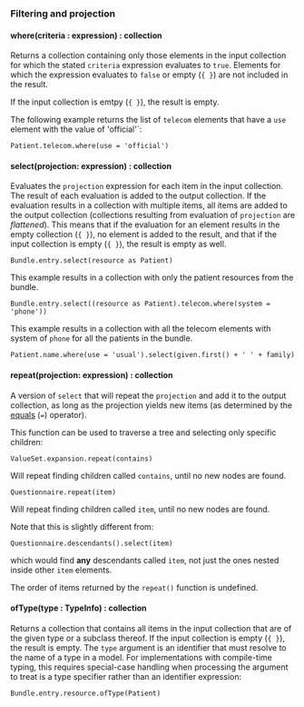 ### Filtering and projection

#### where(criteria : expression) : collection

Returns a collection containing only those elements in the input collection for which the stated `criteria` expression evaluates to `true`. Elements for which the expression evaluates to `false` or empty (`{ }`) are not included in the result.

If the input collection is emtpy (`{ }`), the result is empty.

The following example returns the list of `telecom` elements that have a `use` element with the value of 'official'`:

```
Patient.telecom.where(use = 'official')
```

#### select(projection: expression) : collection

Evaluates the `projection` expression for each item in the input collection. The result of each evaluation is added to the output collection. If the evaluation results in a collection with multiple items, all items are added to the output collection (collections resulting from evaluation of `projection` are _flattened_). This means that if the evaluation for an element results in the empty collection (`{ }`), no element is added to the result, and that if the input collection is empty (`{ }`), the result is empty as well.

```
Bundle.entry.select(resource as Patient)
```

This example results in a collection with only the patient resources from the bundle.

```
Bundle.entry.select((resource as Patient).telecom.where(system = 'phone'))
```

This example results in a collection with all the telecom elements with system of `phone` for all the patients in the bundle.

```
Patient.name.where(use = 'usual').select(given.first() + ' ' + family)
```

#### repeat(projection: expression) : collection

A version of `select` that will repeat the `projection` and add it to the output collection, as long as the projection yields new items (as determined by the [equals](#equals) (`=`) operator).

This function can be used to traverse a tree and selecting only specific children:

```
ValueSet.expansion.repeat(contains)
```

Will repeat finding children called `contains`, until no new nodes are found.

```
Questionnaire.repeat(item)
```

Will repeat finding children called `item`, until no new nodes are found.

Note that this is slightly different from:

```
Questionnaire.descendants().select(item)
```

which would find **any** descendants called `item`, not just the ones nested inside other `item` elements.

The order of items returned by the `repeat()` function is undefined.

#### ofType(type : TypeInfo) : collection

Returns a collection that contains all items in the input collection that are of the given type or a subclass thereof. If the input collection is empty (`{ }`), the result is empty. The `type` argument is an identifier that must resolve to the name of a type in a model. For implementations with compile-time typing, this requires special-case handling when processing the argument to treat is a type specifier rather than an identifier expression:

```
Bundle.entry.resource.ofType(Patient)
```